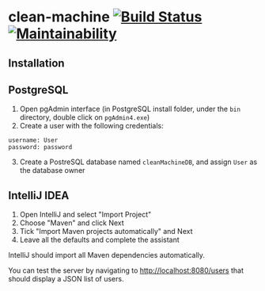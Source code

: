 # clean-machine [![Build Status](https://travis-ci.com/eu-team/clean-machine.svg?branch=master)](https://travis-ci.com/eu-team/clean-machine) [![Maintainability](https://api.codeclimate.com/v1/badges/6d0cb851cc1fe3103d51/maintainability)](https://codeclimate.com/github/eu-team/clean-machine/maintainability)

## Installation

## PostgreSQL

1. Open pgAdmin interface (in PostgreSQL install folder, under the `bin` directory, double click on `pgAdmin4.exe`)
2. Create a user with the following credentials:
```
username: User
password: password
```
3. Create a PostreSQL database named `cleanMachineDB`, and assign `User` as the database owner

## IntelliJ IDEA

1. Open IntelliJ and select "Import Project"
2. Choose "Maven" and click Next
3. Tick "Import Maven projects automatically" and Next
4. Leave all the defaults and complete the assistant

IntelliJ should import all Maven dependencies automatically.

You can test the server by navigating to [http://localhost:8080/users](http://localhost:8080/users) that should display a JSON list of users.